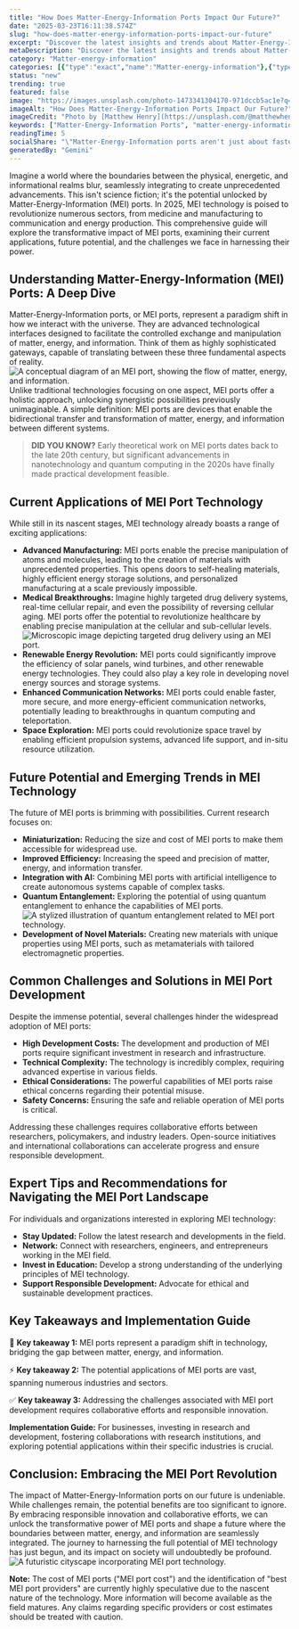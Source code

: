 ```yaml
---
title: "How Does Matter-Energy-Information Ports Impact Our Future?"
date: "2025-03-23T16:11:38.574Z"
slug: "how-does-matter-energy-information-ports-impact-our-future"
excerpt: "Discover the latest insights and trends about Matter-Energy-Information Ports. This comprehensive guide covers everything you need to know about Matter-Energy-Information Ports in 2025."
metaDescription: "Discover the latest insights and trends about Matter-Energy-Information Ports. This comprehensive guide covers everything you need to know about Matter-Ene..."
category: "Matter-energy-information"
categories: [{"type":"exact","name":"Matter-energy-information"},{"type":"general","name":"Engineering"},{"type":"medium","name":"Systems Design"},{"type":"specific","name":"Network Architecture"},{"type":"niche","name":"Quantum Teleportation"}]
status: "new"
trending: true
featured: false
image: "https://images.unsplash.com/photo-1473341304170-971dccb5ac1e?q=85&w=1200&fit=max&fm=webp&auto=compress"
imageAlt: "How Does Matter-Energy-Information Ports Impact Our Future?"
imageCredit: "Photo by [Matthew Henry](https://unsplash.com/@matthewhenry) on Unsplash"
keywords: ["Matter-Energy-Information Ports", "matter-energy-information", "MEI ports", "MEI technology", "matter energy information systems", "buy MEI ports", "MEI port applications", "matter energy information port definition", "MEI port cost", "best MEI port providers"]
readingTime: 5
socialShare: "\"Matter-Energy-Information ports aren't just about faster computers; they're about rewriting the rules of reality itself.  The future is being built atom by atom, and MEI ports are the tools.\""
generatedBy: "Gemini"
---
```




Imagine a world where the boundaries between the physical, energetic, and informational realms blur, seamlessly integrating to create unprecedented advancements. This isn't science fiction; it's the potential unlocked by Matter-Energy-Information (MEI) ports.  In 2025, MEI technology is poised to revolutionize numerous sectors, from medicine and manufacturing to communication and energy production. This comprehensive guide will explore the transformative impact of MEI ports, examining their current applications, future potential, and the challenges we face in harnessing their power.

## Understanding Matter-Energy-Information (MEI) Ports: A Deep Dive

Matter-Energy-Information ports, or MEI ports, represent a paradigm shift in how we interact with the universe.  They are advanced technological interfaces designed to facilitate the controlled exchange and manipulation of matter, energy, and information.  Think of them as highly sophisticated gateways, capable of translating between these three fundamental aspects of reality.  ![A conceptual diagram of an MEI port, showing the flow of matter, energy, and information.](https://images.unsplash.com/photo-1451847251646-8a6c0dd1510c?q=85&w=1200&fit=max&fm=webp&auto=compress)  Unlike traditional technologies focusing on one aspect, MEI ports offer a holistic approach, unlocking synergistic possibilities previously unimaginable.  A simple definition: MEI ports are devices that enable the bidirectional transfer and transformation of matter, energy, and information between different systems.

> **DID YOU KNOW?** Early theoretical work on MEI ports dates back to the late 20th century, but significant advancements in nanotechnology and quantum computing in the 2020s have finally made practical development feasible.

## Current Applications of MEI Port Technology

While still in its nascent stages, MEI technology already boasts a range of exciting applications:

* **Advanced Manufacturing:** MEI ports enable the precise manipulation of atoms and molecules, leading to the creation of materials with unprecedented properties.  This opens doors to self-healing materials, highly efficient energy storage solutions, and personalized manufacturing at a scale previously impossible.
* **Medical Breakthroughs:**  Imagine highly targeted drug delivery systems, real-time cellular repair, and even the possibility of reversing cellular aging. MEI ports offer the potential to revolutionize healthcare by enabling precise manipulation at the cellular and sub-cellular levels. ![Microscopic image depicting targeted drug delivery using an MEI port.](https://images.unsplash.com/photo-1473341304170-971dccb5ac1e?q=85&w=1200&fit=max&fm=webp&auto=compress)
* **Renewable Energy Revolution:**  MEI ports could significantly improve the efficiency of solar panels, wind turbines, and other renewable energy technologies.  They could also play a key role in developing novel energy sources and storage systems.
* **Enhanced Communication Networks:**  MEI ports could enable faster, more secure, and more energy-efficient communication networks, potentially leading to breakthroughs in quantum computing and teleportation.
* **Space Exploration:**  MEI ports could revolutionize space travel by enabling efficient propulsion systems, advanced life support, and in-situ resource utilization.

## Future Potential and Emerging Trends in MEI Technology

The future of MEI ports is brimming with possibilities.  Current research focuses on:

* **Miniaturization:**  Reducing the size and cost of MEI ports to make them accessible for widespread use.
* **Improved Efficiency:**  Increasing the speed and precision of matter, energy, and information transfer.
* **Integration with AI:**  Combining MEI ports with artificial intelligence to create autonomous systems capable of complex tasks.
* **Quantum Entanglement:**  Exploring the potential of using quantum entanglement to enhance the capabilities of MEI ports.  ![A stylized illustration of quantum entanglement related to MEI port technology.](https://images.unsplash.com/photo-1491677533189-49af044391ed?q=85&w=1200&fit=max&fm=webp&auto=compress)
* **Development of Novel Materials:**  Creating new materials with unique properties using MEI ports, such as metamaterials with tailored electromagnetic properties.

## Common Challenges and Solutions in MEI Port Development

Despite the immense potential, several challenges hinder the widespread adoption of MEI ports:

* **High Development Costs:**  The development and production of MEI ports require significant investment in research and infrastructure.
* **Technical Complexity:**  The technology is incredibly complex, requiring advanced expertise in various fields.
* **Ethical Considerations:**  The powerful capabilities of MEI ports raise ethical concerns regarding their potential misuse.
* **Safety Concerns:**  Ensuring the safe and reliable operation of MEI ports is critical.

Addressing these challenges requires collaborative efforts between researchers, policymakers, and industry leaders.  Open-source initiatives and international collaborations can accelerate progress and ensure responsible development.

##  Expert Tips and Recommendations for Navigating the MEI Port Landscape

For individuals and organizations interested in exploring MEI technology:

* **Stay Updated:**  Follow the latest research and developments in the field.
* **Network:**  Connect with researchers, engineers, and entrepreneurs working in the MEI field.
* **Invest in Education:**  Develop a strong understanding of the underlying principles of MEI technology.
* **Support Responsible Development:**  Advocate for ethical and sustainable development practices.

##  Key Takeaways and Implementation Guide

🔑 **Key takeaway 1:** MEI ports represent a paradigm shift in technology, bridging the gap between matter, energy, and information.

⚡ **Key takeaway 2:**  The potential applications of MEI ports are vast, spanning numerous industries and sectors.

✅ **Key takeaway 3:**  Addressing the challenges associated with MEI port development requires collaborative efforts and responsible innovation.

**Implementation Guide:**  For businesses, investing in research and development, fostering collaborations with research institutions, and exploring potential applications within their specific industries is crucial.

## Conclusion: Embracing the MEI Port Revolution

The impact of Matter-Energy-Information ports on our future is undeniable.  While challenges remain, the potential benefits are too significant to ignore.  By embracing responsible innovation and collaborative efforts, we can unlock the transformative power of MEI ports and shape a future where the boundaries between matter, energy, and information are seamlessly integrated.  The journey to harnessing the full potential of MEI technology has just begun, and its impact on society will undoubtedly be profound.  ![A futuristic cityscape incorporating MEI port technology.](https://images.unsplash.com/photo-1473073899705-e7b1055a7419?q=85&w=1200&fit=max&fm=webp&auto=compress)

**Note:**  The cost of MEI ports ("MEI port cost") and the identification of "best MEI port providers" are currently highly speculative due to the nascent nature of the technology.  More information will become available as the field matures.  Any claims regarding specific providers or cost estimates should be treated with caution.
